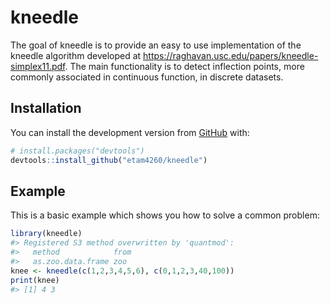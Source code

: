 
<!-- README.md is generated from README.Rmd. Please edit that file -->

# kneedle

<!-- badges: start -->
<!-- badges: end -->

The goal of kneedle is to provide an easy to use implementation of the
kneedle algorithm developed at
<https://raghavan.usc.edu/papers/kneedle-simplex11.pdf>. The main
functionality is to detect inflection points, more commonly associated
in continuous function, in discrete datasets.

## Installation

You can install the development version from
[GitHub](https://github.com/) with:

``` r
# install.packages("devtools")
devtools::install_github("etam4260/kneedle")
```

## Example

This is a basic example which shows you how to solve a common problem:

``` r
library(kneedle)
#> Registered S3 method overwritten by 'quantmod':
#>   method            from
#>   as.zoo.data.frame zoo
knee <- kneedle(c(1,2,3,4,5,6), c(0,1,2,3,40,100))
print(knee)
#> [1] 4 3
```
